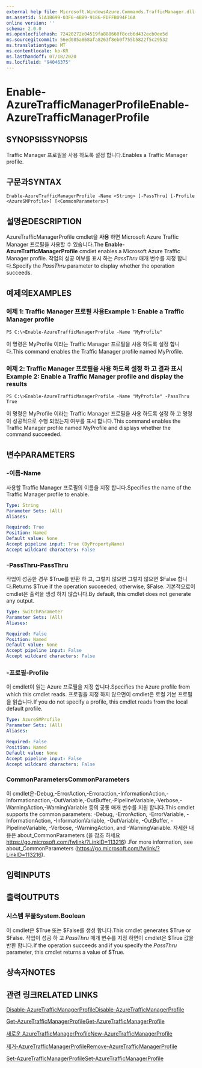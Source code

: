 ```yaml
---
external help file: Microsoft.WindowsAzure.Commands.TrafficManager.dll-Help.xml
ms.assetid: 51A1B699-03F6-4BB9-9186-FDFFB094F16A
online version: ''
schema: 2.0.0
ms.openlocfilehash: 72420272e04519fa888660f8ccb6d432ecb0ee5d
ms.sourcegitcommit: 56ed085a868afa8263f8eb0f755b5822f5c29532
ms.translationtype: MT
ms.contentlocale: ko-KR
ms.lasthandoff: 07/18/2020
ms.locfileid: "94046375"
---
```

# <span data-ttu-id="2448c-101">Enable-AzureTrafficManagerProfile</span><span class="sxs-lookup"><span data-stu-id="2448c-101">Enable-AzureTrafficManagerProfile</span></span>

## <span data-ttu-id="2448c-102">SYNOPSIS</span><span class="sxs-lookup"><span data-stu-id="2448c-102">SYNOPSIS</span></span>
<span data-ttu-id="2448c-103">Traffic Manager 프로필을 사용 하도록 설정 합니다.</span><span class="sxs-lookup"><span data-stu-id="2448c-103">Enables a Traffic Manager profile.</span></span>

## <span data-ttu-id="2448c-104">구문과</span><span class="sxs-lookup"><span data-stu-id="2448c-104">SYNTAX</span></span>

```
Enable-AzureTrafficManagerProfile -Name <String> [-PassThru] [-Profile <AzureSMProfile>] [<CommonParameters>]
```

## <span data-ttu-id="2448c-105">설명은</span><span class="sxs-lookup"><span data-stu-id="2448c-105">DESCRIPTION</span></span>
<span data-ttu-id="2448c-106">AzureTrafficManagerProfile cmdlet을 **사용** 하면 Microsoft Azure Traffic Manager 프로필을 사용할 수 있습니다.</span><span class="sxs-lookup"><span data-stu-id="2448c-106">The **Enable-AzureTrafficManagerProfile** cmdlet enables a Microsoft Azure Traffic Manager profile.</span></span>
<span data-ttu-id="2448c-107">작업의 성공 여부를 표시 하는 *PassThru* 매개 변수를 지정 합니다.</span><span class="sxs-lookup"><span data-stu-id="2448c-107">Specify the *PassThru* parameter to display whether the operation succeeds.</span></span>

## <span data-ttu-id="2448c-108">예제의</span><span class="sxs-lookup"><span data-stu-id="2448c-108">EXAMPLES</span></span>

### <span data-ttu-id="2448c-109">예제 1: Traffic Manager 프로필 사용</span><span class="sxs-lookup"><span data-stu-id="2448c-109">Example 1: Enable a Traffic Manager profile</span></span>
```
PS C:\>Enable-AzureTrafficManagerProfile -Name "MyProfile"
```

<span data-ttu-id="2448c-110">이 명령은 MyProfile 이라는 Traffic Manager 프로필을 사용 하도록 설정 합니다.</span><span class="sxs-lookup"><span data-stu-id="2448c-110">This command enables the Traffic Manager profile named MyProfile.</span></span>

### <span data-ttu-id="2448c-111">예제 2: Traffic Manager 프로필을 사용 하도록 설정 하 고 결과 표시</span><span class="sxs-lookup"><span data-stu-id="2448c-111">Example 2: Enable a Traffic Manager profile and display the results</span></span>
```
PS C:\>Enable-AzureTrafficManagerProfile -Name "MyProfile" -PassThru
True
```

<span data-ttu-id="2448c-112">이 명령은 MyProfile 이라는 Traffic Manager 프로필을 사용 하도록 설정 하 고 명령이 성공적으로 수행 되었는지 여부를 표시 합니다.</span><span class="sxs-lookup"><span data-stu-id="2448c-112">This command enables the Traffic Manager profile named MyProfile and displays whether the command succeeded.</span></span>

## <span data-ttu-id="2448c-113">변수</span><span class="sxs-lookup"><span data-stu-id="2448c-113">PARAMETERS</span></span>

### <span data-ttu-id="2448c-114">-이름</span><span class="sxs-lookup"><span data-stu-id="2448c-114">-Name</span></span>
<span data-ttu-id="2448c-115">사용할 Traffic Manager 프로필의 이름을 지정 합니다.</span><span class="sxs-lookup"><span data-stu-id="2448c-115">Specifies the name of the Traffic Manager profile to enable.</span></span>

```yaml
Type: String
Parameter Sets: (All)
Aliases: 

Required: True
Position: Named
Default value: None
Accept pipeline input: True (ByPropertyName)
Accept wildcard characters: False
```

### <span data-ttu-id="2448c-116">-PassThru</span><span class="sxs-lookup"><span data-stu-id="2448c-116">-PassThru</span></span>
<span data-ttu-id="2448c-117">작업이 성공한 경우 $True를 반환 하 고, 그렇지 않으면 그렇지 않으면 $False 합니다.</span><span class="sxs-lookup"><span data-stu-id="2448c-117">Returns $True if the operation succeeded; otherwise, $False.</span></span>
<span data-ttu-id="2448c-118">기본적으로이 cmdlet은 출력을 생성 하지 않습니다.</span><span class="sxs-lookup"><span data-stu-id="2448c-118">By default, this cmdlet does not generate any output.</span></span>

```yaml
Type: SwitchParameter
Parameter Sets: (All)
Aliases: 

Required: False
Position: Named
Default value: None
Accept pipeline input: False
Accept wildcard characters: False
```

### <span data-ttu-id="2448c-119">-프로필</span><span class="sxs-lookup"><span data-stu-id="2448c-119">-Profile</span></span>
<span data-ttu-id="2448c-120">이 cmdlet이 읽는 Azure 프로필을 지정 합니다.</span><span class="sxs-lookup"><span data-stu-id="2448c-120">Specifies the Azure profile from which this cmdlet reads.</span></span> <span data-ttu-id="2448c-121">프로필을 지정 하지 않으면이 cmdlet은 로컬 기본 프로필을 읽습니다.</span><span class="sxs-lookup"><span data-stu-id="2448c-121">If you do not specify a profile, this cmdlet reads from the local default profile.</span></span>

```yaml
Type: AzureSMProfile
Parameter Sets: (All)
Aliases: 

Required: False
Position: Named
Default value: None
Accept pipeline input: False
Accept wildcard characters: False
```

### <span data-ttu-id="2448c-122">CommonParameters</span><span class="sxs-lookup"><span data-stu-id="2448c-122">CommonParameters</span></span>
<span data-ttu-id="2448c-123">이 cmdlet은-Debug,-ErrorAction,-Erroraction,-InformationAction,-Informationaction,-OutVariable,-OutBuffer,-PipelineVariable,-Verbose,-WarningAction,-WarningVariable 등의 공통 매개 변수를 지원 합니다.</span><span class="sxs-lookup"><span data-stu-id="2448c-123">This cmdlet supports the common parameters: -Debug, -ErrorAction, -ErrorVariable, -InformationAction, -InformationVariable, -OutVariable, -OutBuffer, -PipelineVariable, -Verbose, -WarningAction, and -WarningVariable.</span></span> <span data-ttu-id="2448c-124">자세한 내용은 about_CommonParameters (을 참조 하세요 https://go.microsoft.com/fwlink/?LinkID=113216) .</span><span class="sxs-lookup"><span data-stu-id="2448c-124">For more information, see about_CommonParameters (https://go.microsoft.com/fwlink/?LinkID=113216).</span></span>

## <span data-ttu-id="2448c-125">입력</span><span class="sxs-lookup"><span data-stu-id="2448c-125">INPUTS</span></span>

## <span data-ttu-id="2448c-126">출력</span><span class="sxs-lookup"><span data-stu-id="2448c-126">OUTPUTS</span></span>

### <span data-ttu-id="2448c-127">시스템 부울</span><span class="sxs-lookup"><span data-stu-id="2448c-127">System.Boolean</span></span>
<span data-ttu-id="2448c-128">이 cmdlet은 $True 또는 $False를 생성 합니다.</span><span class="sxs-lookup"><span data-stu-id="2448c-128">This cmdlet generates $True or $False.</span></span>
<span data-ttu-id="2448c-129">작업이 성공 하 고 *PassThru* 매개 변수를 지정 하면이 cmdlet은 $True 값을 반환 합니다.</span><span class="sxs-lookup"><span data-stu-id="2448c-129">If the operation succeeds and if you specify the *PassThru* parameter, this cmdlet returns a value of $True.</span></span>

## <span data-ttu-id="2448c-130">상속자</span><span class="sxs-lookup"><span data-stu-id="2448c-130">NOTES</span></span>

## <span data-ttu-id="2448c-131">관련 링크</span><span class="sxs-lookup"><span data-stu-id="2448c-131">RELATED LINKS</span></span>

[<span data-ttu-id="2448c-132">Disable-AzureTrafficManagerProfile</span><span class="sxs-lookup"><span data-stu-id="2448c-132">Disable-AzureTrafficManagerProfile</span></span>](./Disable-AzureTrafficManagerProfile.md)

[<span data-ttu-id="2448c-133">Get-AzureTrafficManagerProfile</span><span class="sxs-lookup"><span data-stu-id="2448c-133">Get-AzureTrafficManagerProfile</span></span>](./Get-AzureTrafficManagerProfile.md)

[<span data-ttu-id="2448c-134">새로운 AzureTrafficManagerProfile</span><span class="sxs-lookup"><span data-stu-id="2448c-134">New-AzureTrafficManagerProfile</span></span>](./New-AzureTrafficManagerProfile.md)

[<span data-ttu-id="2448c-135">제거-AzureTrafficManagerProfile</span><span class="sxs-lookup"><span data-stu-id="2448c-135">Remove-AzureTrafficManagerProfile</span></span>](./Remove-AzureTrafficManagerProfile.md)

[<span data-ttu-id="2448c-136">Set-AzureTrafficManagerProfile</span><span class="sxs-lookup"><span data-stu-id="2448c-136">Set-AzureTrafficManagerProfile</span></span>](./Set-AzureTrafficManagerProfile.md)


